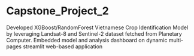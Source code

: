 # Capstone_Project_2
Developed XGBoost/RandomForest Vietnamese Crop Identification Model by leveraging Landsat-8 and Sentinel-2 dataset fetched from Planetary Computer. Embedded model and analysis dashboard on dynamic multi-pages streamlit web-based application
